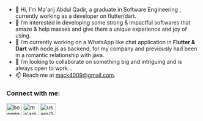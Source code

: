 - 👋 Hi, I’m Ma'arij Abdul Qadir, a graduate in Software Engineering , currently working as a developer on flutter/dart.
- 👀 I’m interested in developing some strong & impactful softwares that amaze & help masses and give them a unique experience and joy of using.
- 🌱 I’m currently working on a WhatsApp like chat application in **Flutter & Dart** with node.js as backend, for my company and previously had been in a romantic relationship with java.
- 💞️ I’m looking to collaborate on something big and intriguing and is always open to work...
- 📫 Reach me at mack4009@gmail.com.

<h3 align="left">Connect with me:</h3>
<p align="left">
<a href="https://www.youtube.com/c/booming software engineers" target="blank"><img align="center" src="https://raw.githubusercontent.com/rahuldkjain/github-profile-readme-generator/master/src/images/icons/Social/youtube.svg" alt="booming software engineers" height="30" width="40" /></a>
<a href="https://linkedin.com/in/ma'arij abdul qadir" target="blank"><img align="center" src="https://raw.githubusercontent.com/rahuldkjain/github-profile-readme-generator/master/src/images/icons/Social/linked-in-alt.svg" alt="ma'arij abdul qadir" height="30" width="40" /></a>
<a href="https://stackoverflow.com/users/users/13923581/maarij-aq" target="blank"><img align="center" src="https://raw.githubusercontent.com/rahuldkjain/github-profile-readme-generator/master/src/images/icons/Social/stack-overflow.svg" alt="users/13923581/maarij-aq" height="30" width="40" /></a>

<!---
ZARRAR-1/ZARRAR-1 is a ✨ special ✨ repository because its `README.md` (this file) appears on your GitHub profile.
You can click the Preview link to take a look at your changes.
--->
